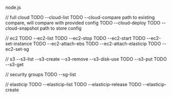 node.js


// full cloud
TODO --cloud-list
TODO --cloud-compare <path> path to existing compare, will compare with provided config
TODO --cloud-deploy
TODO --cloud-snapshot <path> path to store config

// ec2
TODO --ec2-list
TODO --ec2-stop
TODO --ec2-start
TODO --ec2-set-instance
TODO --ec2-attach-ebs
TODO --ec2-attach-elasticip
TODO --ec2-set-sg

// s3
--s3-list
--s3-create
--s3-remove
--s3-disk-use
TODO --s3-put
TODO --s3-get

// security groups
TODO --sg-list

// elasticip
TODO --elasticip-list
TODO --elasticip-release
TODO --elasticip-create